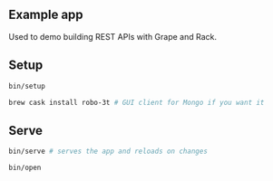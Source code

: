 ## Example app

Used to demo building REST APIs with Grape and Rack.

## Setup

```bash
bin/setup

brew cask install robo-3t # GUI client for Mongo if you want it
```

## Serve

```bash
bin/serve # serves the app and reloads on changes

bin/open
```
